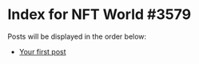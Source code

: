 # Index for NFT World #3579
Posts will be displayed in the order below:

- [Your first post](./001-first.md)

